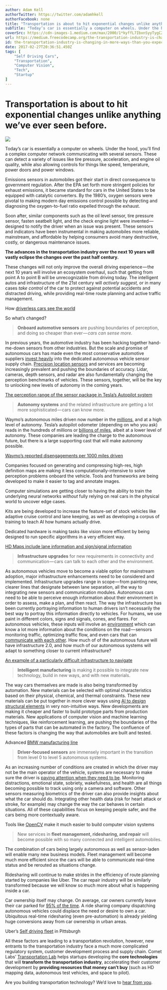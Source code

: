 ```yaml
---
author: Adam Kell
authorTwitter: https://twitter.com/adamhkell
authorFacebook: none
title: "Transportation is about to hit exponential changes unlike anything we’ve ever seen before."
subTitle: "Today’s car is essentially a computer on wheels. Under the hood, you’ll find a complex computer network communicating with several sensor..."
coverSrc: https://cdn-images-1.medium.com/max/2000/1*kyffL7IbxnSyyTygC2evGw.jpeg
url: https://medium.freecodecamp.org/the-transportation-industry-is-changing-in-more-ways-than-you-expect-e6a5b7deaf38
id: the-transportation-industry-is-changing-in-more-ways-than-you-expect-e6a5b7deaf38
date: 2017-02-27T20:36:51.450Z
tags: [
	"Self Driving Cars",
	"Transportation",
	"Computer Vision",
	"Tech",
	"Startup"
]
---
```

# **Transportation is about to hit exponential changes unlike anything we’ve ever seen before.**











![](https://cdn-images-1.medium.com/max/2000/1*kyffL7IbxnSyyTygC2evGw.jpeg)












Today’s car is essentially a computer on wheels. Under the hood, you’ll find a complex computer network communicating with several sensors. These can detect a variety of issues like tire pressure, acceleration, and engine oil quality, while also allowing controls for things like speed, temperature, power doors and power windows.

Emissions sensors in automobiles got their start in direct consequence to government regulation. After the EPA set forth more stringent policies for exhaust emissions, it became standard for cars in the United States to be equipped with catalytic converters. By the 1980’s, oxygen sensors were pivotal to making modern day emissions control possible by detecting and diagnosing the oxygen-to-fuel ratio expelled through the exhaust.

Soon after, similar components such as the oil level sensor, tire pressure sensor, fasten seatbelt light, and the check engine light were invented — designed to notify the driver when an issue was present. These sensors and indicators have been instrumental in making automobiles more reliable, mainstream, and affordable by helping consumers avoid many destructive, costly, or dangerous maintenance issues.

**The advances in the transportation industry over the next 10 years will vastly eclipse the changes over the past half century.**

These changes will not only improve the overall driving experience — the next 10 years will involve an ecosystem overhaul, such that getting from point A to point B will be unrecognizable from driving today. The intelligent autos and infrastructure of the 21st century will _actively suggest,_ or in many cases _take control_ of the car to protect against potential accidents and distracted driving, while providing real-time route planning and active traffic management.












How [driverless cars see the world](https://www.youtube.com/watch?v=tiwVMrTLUWg)



So what’s changed?

> **Onboard automotive sensors** are pushing boundaries of perception, and doing so cheaper than ever — _cars can sense more._

In previous years, the automotive industry has been hacking together hand-me-down sensors from other industries. But the scale and promise of autonomous cars has made even the most conservative automotive suppliers [invest heavily](https://www.cbinsights.com/blog/auto-corporates-investing-startups/) into the dedicated autonomous vehicle sensor supply chain. [Precision location sensors](http://pointonenav.com/) and services are becoming increasingly prevalent and pushing the boundaries of accuracy. Lidar, cameras, depth sensors, and radar are also fundamentally changing the perception benchmarks of vehicles. These sensors, together, will be the key to unlocking new levels of autonomy in the coming years.












[The perception range of the sensor package in Tesla’s Autopilot system](http://www.tesla.com/autopilot)



> **Autonomy systems** and the related infrastructure are getting a lot more sophisticated — cars can know more.

Waymo’s autonomous miles driven now number in the [millions](http://www.recode.net/2017/2/2/14474800/waymo-self-driving-dmv-disengagements), and at a high level of autonomy. Tesla’s autopilot odometer (depending on who you ask) reads in the hundreds of millions or [billions of miles](https://www.bloomberg.com/news/articles/2016-12-20/the-tesla-advantage-1-3-billion-miles-of-data), albeit at a lower level of autonomy. These companies are leading the charge to the autonomous future, but there is a large supporting cast that will make autonomy possible.












[Waymo’s reported disengagements per 1000 miles driven](https://medium.com/waymo/accelerating-the-pace-of-learning-36f6bc2ee1d5#.z5b8c2dil)



Companies focused on generating and compressing high-res, high definition maps are making it less computationally-intensive to solve perception problems onboard the vehicle. Tools and frameworks are being developed to make it easier to tag and annotate images.

Computer simulations are getting closer to having the ability to train the underlying neural networks _without_ fully relying on real cars in the physical world to uncover edge cases.

Kits are being developed to increase the feature-set of stock vehicles like adaptive cruise control and lane keeping, as well as developing a corpus of training to teach AI how humans actually drive.

Dedicated hardware is making tasks like vision more efficient by being designed to run specific algorithms in a very efficient way.












[HD Maps include lane information and sign/signal information](http://360.here.com/2015/07/20/here-introduces-hd-maps-for-highly-automated-vehicle-testing/)



> **Infrastructure upgrades** for new requirements in connectivity and communication — cars can talk to each other and the environment.

As autonomous vehicles move to become a viable option for mainstream adoption, major infrastructure enhancements need to be considered and implemented. Infrastructure upgrades range in scope — from painting new, clearer lines that designate between lane separation, all the way to integrating new sensors and communication modules. Autonomous cars need to be able to perceive enough information about their environment in order to assess, make a plan, and then react. The way the infrastructure has been currently portraying information to human drivers isn’t necessarily the best way to portray this information directly to vehicles. For humans, we use paint in different colors, signs and signals, cones, and flares. For autonomous vehicles, these inputs will involve an [environment](https://www.wired.com/2016/03/self-driving-cars-wont-work-change-roads-attitudes/) which can know a lot more information about the conditions on the road — sensors monitoring traffic, optimizing traffic flow, and even cars that can [communicate with each other](https://www.technologyreview.com/s/602463/your-cars-sensors-are-about-to-shorten-your-commute/). How much of of the autonomous future will have infrastructure 2.0, and how much of our autonomous systems will adapt to something closer to current infrastructure?












[An example of a particularly difficult infrastructure to navigate](http://gizmodo.com/will-autonomous-cars-kill-the-traffic-light-1624440289)



> **Intelligent manufacturing** is making it possible to integrate new technology, build in new ways, and with new materials.

The way cars themselves are made is also being transformed by automation. New materials can be selected with optimal characteristics based on their physical, chemical, and thermal constraints. These new materials can be put together in more clever ways using [AI to design structural elements](https://www.fastcompany.com/3054028/inside-the-hack-rod-the-worlds-first-ai-designed-car) in very non-intuitive ways. New developments are making it cheaper and faster to build prototype parts from production materials. New applications of computer vision and machine learning techniques, like reinforcement learning, are pushing the boundaries of the types of parts that can be automated in the factory. The confluence of these factors is changing the way that automobiles are built and tested.












Advanced [BMW manufacturing line](http://www.goauto.com.au/mellor/mellor.nsf/story2/6A99C53ED0256365CA257CAB007C083D)



> **Driver-focused sensors** are immensely important in the transition from level 0 to level 5 autonomous systems.

As an increasing number of conditions are created in which the driver may not be the main operator of the vehicle, systems are necessary to make sure the driver is [paying attention when they need to be](https://www.technologyreview.com/s/602441/semi-autonomous-cars-could-increase-distracted-driving-deaths/). Monitoring distractions, emotional state, sobriety, wakefulness, and health are all things becoming possible to track using only a camera and software. Other sensors measuring biometrics of the driver can also provide insights about what the car should do. Integrating other health data (risk for heart attack or stroke, for example) may change the way the car behaves in certain situations. All of these capabilities focus on keeping people safer, and the cars being more contextually aware.












Tools like [OpenCV](http://www.learnopencv.com/facial-landmark-detection/) make it much easier to build computer vision systems



> New services in **fleet management, ridesharing, and repair** will become possible with so many connected and intelligent automobiles.

The combination of cars being largely autonomous as well as sensor-laden will enable many new business models. Fleet management will become much more efficient since the cars will be able to communicate real-time status and be rerouted as situations change.

Ridesharing will continue to make strides in the efficiency of route planning started by companies like Uber. The car repair industry will be similarly transformed because we will know so much more about what is happening inside a car.

Car ownership itself may change. On average, car owners currently leave their car parked for [95% of the time](http://fortune.com/2016/03/13/cars-parked-95-percent-of-time/). A ride sharing company dispatching autonomous vehicles could displace the need or desire to own a car. Ubiquitous real-time ridesharing (even pre-automation) is already yielding huge conversions away from car ownership in urban areas.












Uber’s [Self driving fleet](https://www.engadget.com/2016/09/14/uber-pittsburgh-self-driving-cars-experience/) in Pittsburgh



All these factors are leading to a transportation revolution, however, new entrants to the transportation industry face a much more complicated regulatory system, customer development process and supply chain. Comet Labs’ [Transportation Lab](http://cometlabs.io/transportation-lab) helps startups developing the **core technologies** that will **transform the transportation industry**, accelerating their customer development by **providing resources that money can’t buy** (such as HD mapping data, autonomous test vehicles, and space to pilot).

Are you building transportation technology? We’d love to [hear from you](https://cometlabs.wufoo.com/forms/rpfir0m0f8l5g9/).









